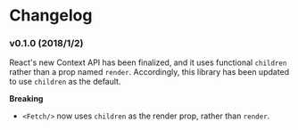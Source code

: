 # Changelog

### v0.1.0 (2018/1/2)

React's new Context API has been finalized, and it uses functional `children` rather than a prop
named `render`. Accordingly, this library has been updated to use `children` as the default.

**Breaking**

- `<Fetch/>` now uses `children` as the render prop, rather than `render`.